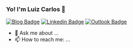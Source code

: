### Yo! I'm Luiz Carlos 👋

[![Blog Badge](https://img.shields.io/badge/Blog-luikz.github.io%2Fme-black)](https://luikz.github.io/me/)
[![Linkedin Badge](https://img.shields.io/badge/-LinkedIn-blue?style=flat-square&logo=Linkedin&logoColor=white&link=https://www.linkedin.com/in/luiz-carlos5/)](https://www.linkedin.com/in/luiz-carlos5/)
[![Outlook Badge](https://img.shields.io/badge/-luizcarlos----1%40hotmail.com-blue?style=flat-square&logo=Windows&logoColor=white&link=mailto:luizcarlos--1@hotmail.com)](mailto:luizcarlos--1@hotmail.com)

- 💬 Ask me about ...
- 📫 How to reach me: ...

